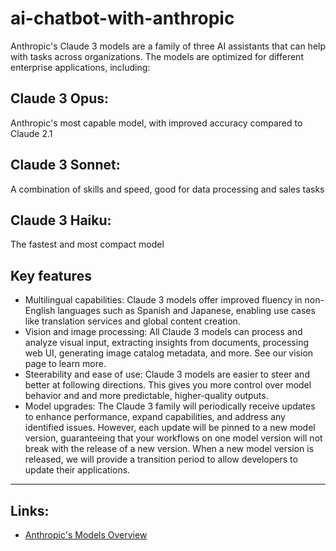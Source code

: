 # ai-chatbot-with-anthropic

Anthropic's Claude 3 models are a family of three AI assistants that can help with tasks across organizations. The models are optimized for different enterprise applications, including:

## Claude 3 Opus: 
Anthropic's most capable model, with improved accuracy compared to Claude 2.1

## Claude 3 Sonnet: 
A combination of skills and speed, good for data processing and sales tasks

## Claude 3 Haiku: 
The fastest and most compact model

## Key features
- Multilingual capabilities: Claude 3 models offer improved fluency in non-English languages such as Spanish and Japanese, enabling use cases like translation services and global content creation.
- Vision and image processing: All Claude 3 models can process and analyze visual input, extracting insights from documents, processing web UI, generating image catalog metadata, and more. See our vision page to learn more.
- Steerability and ease of use: Claude 3 models are easier to steer and better at following directions. This gives you more control over model behavior and and more predictable, higher-quality outputs.
- Model upgrades: The Claude 3 family will periodically receive updates to enhance performance, expand capabilities, and address any identified issues. However, each update will be pinned to a new model version, guaranteeing that your workflows on one model version will not break with the release of a new version. When a new model version is released, we will provide a transition period to allow developers to update their applications.

---
## Links:
- [Anthropic's Models Overview](https://docs.anthropic.com/claude/docs/models-overview#:~:text=Claude%203%20models%20are%20more,it%20on%20speed%20and%20performance.)